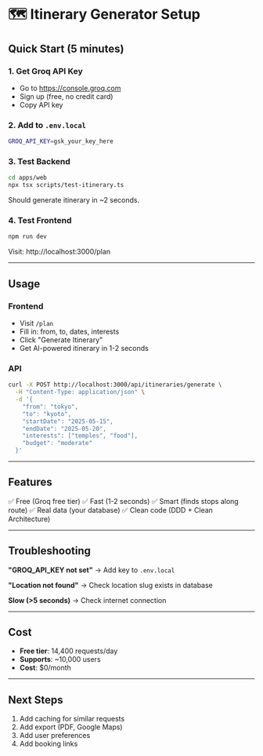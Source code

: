 # 🗺️ Itinerary Generator Setup

## Quick Start (5 minutes)

### 1. Get Groq API Key
- Go to https://console.groq.com
- Sign up (free, no credit card)
- Copy API key

### 2. Add to `.env.local`
```bash
GROQ_API_KEY=gsk_your_key_here
```

### 3. Test Backend
```bash
cd apps/web
npx tsx scripts/test-itinerary.ts
```

Should generate itinerary in ~2 seconds.

### 4. Test Frontend
```bash
npm run dev
```

Visit: http://localhost:3000/plan

---

## Usage

### Frontend
- Visit `/plan`
- Fill in: from, to, dates, interests
- Click "Generate Itinerary"
- Get AI-powered itinerary in 1-2 seconds

### API
```bash
curl -X POST http://localhost:3000/api/itineraries/generate \
  -H "Content-Type: application/json" \
  -d '{
    "from": "tokyo",
    "to": "kyoto",
    "startDate": "2025-05-15",
    "endDate": "2025-05-20",
    "interests": ["temples", "food"],
    "budget": "moderate"
  }'
```

---

## Features

✅ Free (Groq free tier)
✅ Fast (1-2 seconds)
✅ Smart (finds stops along route)
✅ Real data (your database)
✅ Clean code (DDD + Clean Architecture)

---

## Troubleshooting

**"GROQ_API_KEY not set"**
→ Add key to `.env.local`

**"Location not found"**
→ Check location slug exists in database

**Slow (>5 seconds)**
→ Check internet connection

---

## Cost

- **Free tier**: 14,400 requests/day
- **Supports**: ~10,000 users
- **Cost**: $0/month

---

## Next Steps

1. Add caching for similar requests
2. Add export (PDF, Google Maps)
3. Add user preferences
4. Add booking links

